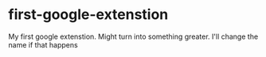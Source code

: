 # first-google-extenstion
My first google extenstion. Might turn into something greater. I'll change the name if that happens
